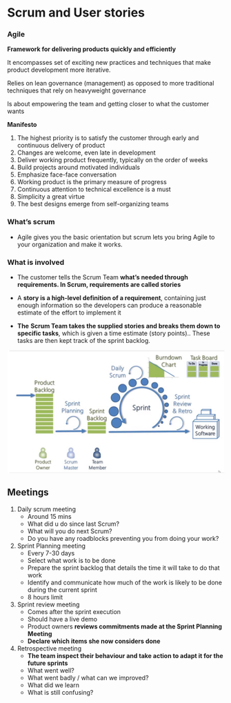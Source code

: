 # Scrum and User stories

### Agile

**Framework for delivering products quickly and efficiently**

It encompasses set of exciting new practices and techniques that make product development more iterative.

Relies on lean governance (management) as opposed to more traditional techniques that rely on heavyweight governance

Is about empowering the team and getting closer to what the customer wants





**Manifesto**

1. The highest priority is to satisfy the customer through early and continuous delivery of product
2. Changes are welcome, even late in development
3. Deliver working product frequently, typically on the order of weeks
4. Build projects around motivated individuals
5. Emphasize face-face conversation
6. Working product is the primary measure of progress
7. Continuous attention to technical excellence is a must
8. Simplicity a great virtue
9. The best designs emerge from self-organizing teams





### What’s scrum

- Agile gives you the basic orientation but scrum lets you bring Agile to your organization and make it works.

### What is involved

- The customer tells the Scrum Team **what’s needed through requirements. In Scrum, requirements are called stories**
- A **story is a high-level definition of a requirement**, containing just enough information so the developers can produce a reasonable estimate of the effort to implement it



- **The** **Scrum Team takes the supplied stories and breaks them down to specific tasks**, which is given a time estimate (story points).. These tasks are then kept track of the sprint backlog.

![image-20190726135014177](lec2.assets/image-20190726135014177.png)

## Meetings

1. Daily scrum meeting
   - Around 15 mins
   - What did u do since last Scrum?
   - What will you do next Scrum?
   - Do you have any roadblocks preventing you from doing your work?
2. Sprint Planning meeting
   - Every 7-30 days
   - Select what work is to be done
   - Prepare the sprint backlog that details the time it will take to do that work
   - Identify and communicate how much of the work is likely to be done during the current sprint
   - 8 hours limit
3. Sprint review meeting
   - Comes after the sprint execution
   - Should have a live demo
   - Product owners **reviews commitments made at the Sprint Planning Meeting**
   - **Declare which items she now considers done**
4. Retrospective meeting
   - **The team inspect their behaviour and take action to adapt it for the future sprints**
   - What went well?
   - What went badly / what can we improved?
   - What did we learn
   - What is still confusing?

